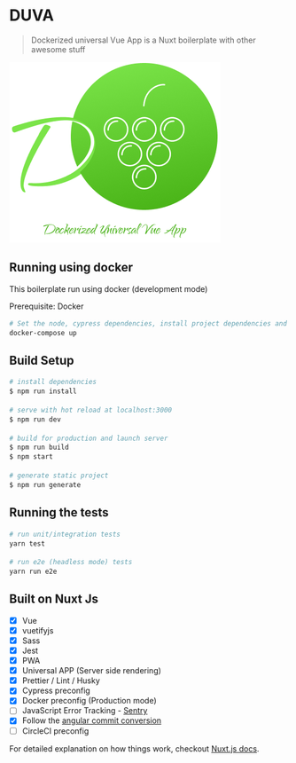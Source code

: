 # DUVA

> Dockerized universal Vue App is a Nuxt boilerplate with other awesome stuff

![Duva](./assets/duva-logo.png)

## Running using docker

This boilerplate run using docker (development mode)

Prerequisite: Docker

```bash
# Set the node, cypress dependencies, install project dependencies and start dev server
docker-compose up
```

## Build Setup

```bash
# install dependencies
$ npm run install

# serve with hot reload at localhost:3000
$ npm run dev

# build for production and launch server
$ npm run build
$ npm start

# generate static project
$ npm run generate
```

## Running the tests

```bash
# run unit/integration tests
yarn test

# run e2e (headless mode) tests
yarn run e2e
```

## Built on Nuxt Js

- [x] Vue
- [x] vuetifyjs
- [x] Sass
- [x] Jest
- [x] PWA
- [x] Universal APP (Server side rendering)
- [x] Prettier / Lint / Husky
- [x] Cypress preconfig
- [x] Docker preconfig (Production mode)
- [ ] JavaScript Error Tracking - [Sentry](https://sentry.io/for/javascript/)
- [x] Follow the [angular commit conversion](https://gist.github.com/stephenparish/9941e89d80e2bc58a153)
- [ ] CircleCI preconfig

For detailed explanation on how things work, checkout [Nuxt.js docs](https://nuxtjs.org).
